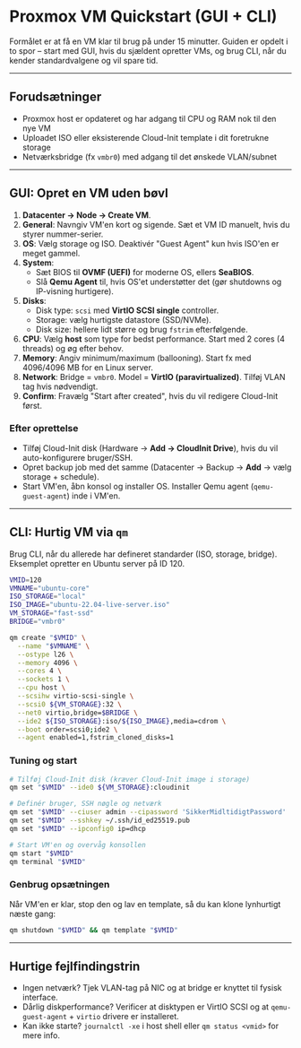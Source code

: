 # Proxmox VM Quickstart (GUI + CLI)

Formålet er at få en VM klar til brug på under 15 minutter. Guiden er opdelt i to spor – start med GUI, hvis du sjældent opretter VMs, og brug CLI, når du kender standardvalgene og vil spare tid.

---

## Forudsætninger
- Proxmox host er opdateret og har adgang til CPU og RAM nok til den nye VM
- Uploadet ISO eller eksisterende Cloud-Init template i dit foretrukne storage
- Netværksbridge (fx `vmbr0`) med adgang til det ønskede VLAN/subnet

---

## GUI: Opret en VM uden bøvl
1. **Datacenter → Node → Create VM**.
2. **General**: Navngiv VM'en kort og sigende. Sæt et VM ID manuelt, hvis du styrer nummer-serier.
3. **OS**: Vælg storage og ISO. Deaktivér "Guest Agent" kun hvis ISO'en er meget gammel.
4. **System**:
   - Sæt BIOS til **OVMF (UEFI)** for moderne OS, ellers **SeaBIOS**.
   - Slå **Qemu Agent** til, hvis OS'et understøtter det (gør shutdowns og IP-visning hurtigere).
5. **Disks**: 
   - Disk type: `scsi` med **VirtIO SCSI single** controller.
   - Storage: vælg hurtigste datastore (SSD/NVMe). 
   - Disk size: hellere lidt større og brug `fstrim` efterfølgende.
6. **CPU**: Vælg **host** som type for bedst performance. Start med 2 cores (4 threads) og øg efter behov.
7. **Memory**: Angiv minimum/maximum (ballooning). Start fx med 4096/4096 MB for en Linux server.
8. **Network**: Bridge = `vmbr0`. Model = **VirtIO (paravirtualized)**. Tilføj VLAN tag hvis nødvendigt.
9. **Confirm**: Fravælg "Start after created", hvis du vil redigere Cloud-Init først.

### Efter oprettelse
- Tilføj Cloud-Init disk (Hardware → **Add → CloudInit Drive**), hvis du vil auto-konfigurere bruger/SSH.
- Opret backup job med det samme (Datacenter → Backup → **Add** → vælg storage + schedule).
- Start VM'en, åbn konsol og installer OS. Installer Qemu agent (`qemu-guest-agent`) inde i VM'en.

---

## CLI: Hurtig VM via `qm`
Brug CLI, når du allerede har defineret standarder (ISO, storage, bridge). Eksemplet opretter en Ubuntu server på ID 120.

```bash
VMID=120
VMNAME="ubuntu-core"
ISO_STORAGE="local"
ISO_IMAGE="ubuntu-22.04-live-server.iso"
VM_STORAGE="fast-ssd"
BRIDGE="vmbr0"

qm create "$VMID" \
  --name "$VMNAME" \
  --ostype l26 \
  --memory 4096 \
  --cores 4 \
  --sockets 1 \
  --cpu host \
  --scsihw virtio-scsi-single \
  --scsi0 ${VM_STORAGE}:32 \
  --net0 virtio,bridge=$BRIDGE \
  --ide2 ${ISO_STORAGE}:iso/${ISO_IMAGE},media=cdrom \
  --boot order=scsi0;ide2 \
  --agent enabled=1,fstrim_cloned_disks=1
```

### Tuning og start
```bash
# Tilføj Cloud-Init disk (kræver Cloud-Init image i storage)
qm set "$VMID" --ide0 ${VM_STORAGE}:cloudinit

# Definér bruger, SSH nøgle og netværk
qm set "$VMID" --ciuser admin --cipassword 'SikkerMidltidigtPassword'
qm set "$VMID" --sshkey ~/.ssh/id_ed25519.pub
qm set "$VMID" --ipconfig0 ip=dhcp

# Start VM'en og overvåg konsollen
qm start "$VMID"
qm terminal "$VMID"
```

### Genbrug opsætningen
Når VM'en er klar, stop den og lav en template, så du kan klone lynhurtigt næste gang:
```bash
qm shutdown "$VMID" && qm template "$VMID"
```

---

## Hurtige fejlfindingstrin
- Ingen netværk? Tjek VLAN-tag på NIC og at bridge er knyttet til fysisk interface.
- Dårlig diskperformance? Verificer at disktypen er VirtIO SCSI og at `qemu-guest-agent` + `virtio` drivere er installeret.
- Kan ikke starte? `journalctl -xe` i host shell eller `qm status <vmid>` for mere info.
